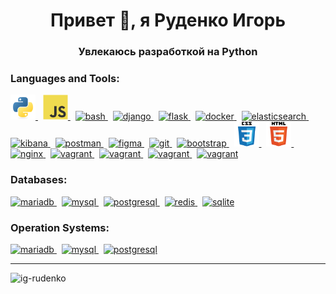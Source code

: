 <h1 align="center">Привет 👋, я Руденко Игорь</h1>
<h3 align="center">Увлекаюсь разработкой на Python</h3>

<!--
<p align="left"> <a href="https://github.com/ryo-ma/github-profile-trophy"><img src="https://github-profile-trophy.vercel.app/?username=ig-rudenko" alt="ig-rudenko" /></a> </p>
-->

<h3 align="left">Languages and Tools:</h3>

<p align="left"> 

<!-- Python -->
<a href="https://www.python.org" target="_blank" rel="noreferrer">
<img src="https://raw.githubusercontent.com/devicons/devicon/master/icons/python/python-original.svg" alt="python" width="40" height="40"/>
</a>&nbsp;
<!-- JS -->
<a href="https://developer.mozilla.org/en-US/docs/Web/JavaScript" target="_blank" rel="noreferrer">
<img src="https://raw.githubusercontent.com/devicons/devicon/master/icons/javascript/javascript-original.svg" alt="javascript" width="40" height="40"/>
</a>&nbsp;
<!-- Bash -->
<a href="https://www.gnu.org/software/bash/" target="_blank" rel="noreferrer"> 
<img src="https://www.vectorlogo.zone/logos/gnu_bash/gnu_bash-icon.svg" alt="bash" width="40" height="40"/>
</a>&nbsp;
<!-- Django -->
<a href="https://www.djangoproject.com/" target="_blank" rel="noreferrer"> 
<img src="https://cdn.worldvectorlogo.com/logos/django.svg" alt="django" width="40" height="40"/> 
</a>&nbsp;
<!-- Flask -->
<a href="https://flask.palletsprojects.com/" target="_blank" rel="noreferrer">
<img src="https://www.vectorlogo.zone/logos/pocoo_flask/pocoo_flask-icon.svg" alt="flask" width="40" height="40"/>
</a>&nbsp;
<!-- Docker -->
<a href="https://www.docker.com/" target="_blank" rel="noreferrer"> 
<img src="https://www.vectorlogo.zone/logos/docker/docker-tile.svg" alt="docker" width="40" height="40"/> 
</a>&nbsp;
<!-- Elasticsearch -->
<a href="https://www.elastic.co" target="_blank" rel="noreferrer"> 
<img src="https://www.vectorlogo.zone/logos/elastic/elastic-icon.svg" alt="elasticsearch" width="40" height="40"/> 
</a>&nbsp;
<!-- Kibana -->
<a href="https://www.elastic.co/kibana" target="_blank" rel="noreferrer">
<img src="https://www.vectorlogo.zone/logos/elasticco_kibana/elasticco_kibana-icon.svg" alt="kibana" width="40" height="40"/>
</a>&nbsp;
<!-- Postman -->
<a href="https://postman.com" target="_blank" rel="noreferrer">
<img src="https://www.vectorlogo.zone/logos/getpostman/getpostman-icon.svg" alt="postman" width="40" height="40"/>
</a>&nbsp;
<!-- Figma -->
<a href="https://www.figma.com/" target="_blank" rel="noreferrer"> 
<img src="https://www.vectorlogo.zone/logos/figma/figma-icon.svg" alt="figma" width="40" height="40"/>
</a>&nbsp;
<!-- GIT -->
<a href="https://git-scm.com/" target="_blank" rel="noreferrer">
<img src="https://www.vectorlogo.zone/logos/git-scm/git-scm-icon.svg" alt="git" width="40" height="40"/>
</a>&nbsp;
<!-- Bootstrap -->
<a href="https://getbootstrap.com" target="_blank" rel="noreferrer"> 
<img src="https://www.vectorlogo.zone/logos/getbootstrap/getbootstrap-icon.svg" alt="bootstrap" width="40" height="40"/> 
</a>&nbsp;
<!-- CSS -->
<a href="https://www.w3schools.com/css/" target="_blank" rel="noreferrer"> 
<img src="https://raw.githubusercontent.com/devicons/devicon/master/icons/css3/css3-original-wordmark.svg" alt="css3" width="40" height="40"/>
</a>&nbsp;
<!-- HTML5 -->
<a href="https://www.w3.org/html/" target="_blank" rel="noreferrer">
<img src="https://raw.githubusercontent.com/devicons/devicon/master/icons/html5/html5-original-wordmark.svg" alt="html5" width="40" height="40"/>
</a>&nbsp;
<!-- NGINX -->
<a href="https://www.nginx.com" target="_blank" rel="noreferrer">
<img src="https://www.vectorlogo.zone/logos/nginx/nginx-icon.svg" alt="nginx" width="40" height="40"/>
</a>&nbsp;
<!-- Zabbix -->
<a href="https://www.zabbix.com/" target="_blank" rel="noreferrer">
<img src="https://www.vectorlogo.zone/logos/zabbix/zabbix-icon.svg" alt="vagrant" width="40" height="40"/>
</a>&nbsp;
<!-- Vagrant -->
<a href="https://www.vagrantup.com/" target="_blank" rel="noreferrer">
<img src="https://www.vectorlogo.zone/logos/vagrantup/vagrantup-icon.svg" alt="vagrant" width="40" height="40"/>
</a>&nbsp;
<!-- Ansible -->
<a href="https://www.ansible.com/" target="_blank" rel="noreferrer">
<img src="https://www.vectorlogo.zone/logos/ansible/ansible-icon.svg" alt="vagrant" width="40" height="40"/>
</a>&nbsp;
<!-- Wireshark -->
<a href="https://www.wireshark.org/" target="_blank" rel="noreferrer">
<img src="https://www.kali.org/tools/wireshark/images/wireshark-logo.svg" alt="vagrant" width="40" height="40"/>
</a>
</p>

<h3 align="left">Databases:</h3>

<p align="left">

<!-- MariaDB -->
<a href="https://mariadb.org/" target="_blank" rel="noreferrer">
<img src="https://www.vectorlogo.zone/logos/mariadb/mariadb-icon.svg" alt="mariadb" width="40" height="40"/>
</a>&nbsp;
<!-- MySQL -->
<a href="https://www.mysql.com/" target="_blank" rel="noreferrer">
<img src="https://www.vectorlogo.zone/logos/mysql/mysql-official.svg" alt="mysql" width="40" height="40"/>
</a>&nbsp;
<!-- PostrgeSQL -->
<a href="https://www.postgresql.org" target="_blank" rel="noreferrer">
<img src="https://www.vectorlogo.zone/logos/postgresql/postgresql-icon.svg" alt="postgresql" width="40" height="40"/>
</a>&nbsp;
<!-- Redis -->
<a href="https://redis.io" target="_blank" rel="noreferrer">
<img src="https://www.vectorlogo.zone/logos/redis/redis-icon.svg" alt="redis" width="40" height="40"/>
</a>&nbsp;
<!-- SQLite -->
<a href="https://www.sqlite.org/" target="_blank" rel="noreferrer">
<img src="https://www.vectorlogo.zone/logos/sqlite/sqlite-icon.svg" alt="sqlite" width="40" height="40"/>
</a>
</p>

<h3 align="left">Operation Systems:</h3>

<p align="left">

<!-- Debian -->
<a href="https://www.debian.org/" target="_blank" rel="noreferrer">
<img src="https://www.vectorlogo.zone/logos/debian/debian-icon.svg" alt="mariadb" width="40" height="40"/>
</a>&nbsp;
<!-- Ubuntu -->
<a href="https://ubuntu.com/" target="_blank" rel="noreferrer">
<img src="https://www.vectorlogo.zone/logos/ubuntu/ubuntu-icon.svg" alt="mysql" width="40" height="40"/>
</a>&nbsp;
<!-- Kali -->
<a href="https://www.kali.org/" target="_blank" rel="noreferrer">
<img src="https://seeklogo.com/images/K/kali-linux-logo-5A3B1D1555-seeklogo.com.png" alt="postgresql" width="40" height="40"/>
</a>
</p>

<hr>
<p><img align="left" src="https://github-readme-stats.vercel.app/api?username=ig-rudenko&show_icons=true&locale=en" alt="ig-rudenko" /></p>

<!--
<p>&nbsp;<img align="center" src="https://github-readme-stats.vercel.app/api/top-langs?username=ig-rudenko&show_icons=true&locale=en&layout=compact" alt="ig-rudenko" /></p>
-->
